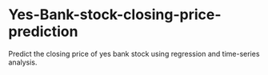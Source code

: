 # Yes-Bank-stock-closing-price-prediction
Predict the closing price of yes bank stock using regression and time-series analysis.
